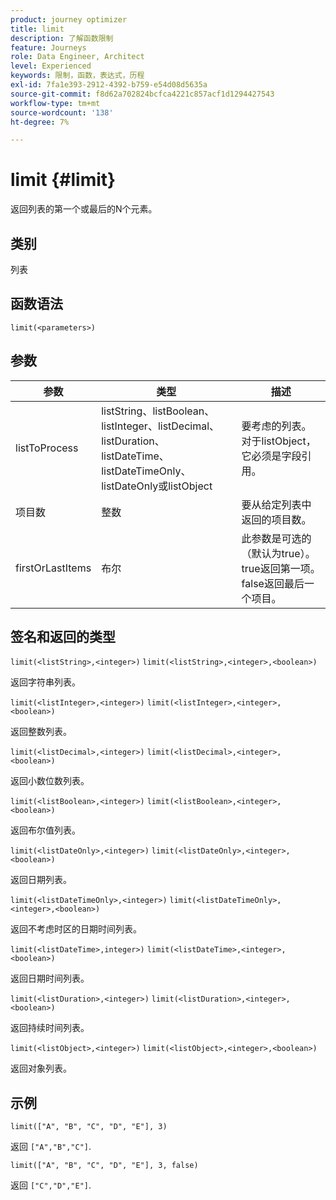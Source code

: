 ```yaml
---
product: journey optimizer
title: limit
description: 了解函数限制
feature: Journeys
role: Data Engineer, Architect
level: Experienced
keywords: 限制，函数，表达式，历程
exl-id: 7fa1e393-2912-4392-b759-e54d08d5635a
source-git-commit: f8d62a702824bcfca4221c857acf1d1294427543
workflow-type: tm+mt
source-wordcount: '138'
ht-degree: 7%

---
```


# limit {#limit}

返回列表的第一个或最后的N个元素。

## 类别

列表

## 函数语法

`limit(<parameters>)`

## 参数

| 参数 | 类型 | 描述 |
|-----------|------------------|------------------|
| listToProcess | listString、listBoolean、listInteger、listDecimal、listDuration、listDateTime、listDateTimeOnly、listDateOnly或listObject | 要考虑的列表。 对于listObject，它必须是字段引用。 |
| 项目数 | 整数 | 要从给定列表中返回的项目数。 |
| firstOrLastItems | 布尔 | 此参数是可选的（默认为true）。 true返回第一项。 false返回最后一个项目。 |

## 签名和返回的类型

`limit(<listString>,<integer>)`
`limit(<listString>,<integer>,<boolean>)`

返回字符串列表。

`limit(<listInteger>,<integer>)`
`limit(<listInteger>,<integer>,<boolean>)`

返回整数列表。

`limit(<listDecimal>,<integer>)`
`limit(<listDecimal>,<integer>,<boolean>)`

返回小数位数列表。

`limit(<listBoolean>,<integer>)`
`limit(<listBoolean>,<integer>,<boolean>)`

返回布尔值列表。

`limit(<listDateOnly>,<integer>)`
`limit(<listDateOnly>,<integer>,<boolean>)`

返回日期列表。

`limit(<listDateTimeOnly>,<integer>)`
`limit(<listDateTimeOnly>,<integer>,<boolean>)`

返回不考虑时区的日期时间列表。

`limit(<listDateTime>,integer>)`
`limit(<listDateTime>,<integer>,<boolean>)`

返回日期时间列表。

`limit(<listDuration>,<integer>)`
`limit(<listDuration>,<integer>,<boolean>)`

返回持续时间列表。

`limit(<listObject>,<integer>)`
`limit(<listObject>,<integer>,<boolean>)`

返回对象列表。

## 示例

`limit(["A", "B", "C", "D", "E"], 3)`

返回 `["A","B","C"]`.

`limit(["A", "B", "C", "D", "E"], 3, false)`

返回 `["C","D","E"]`.
